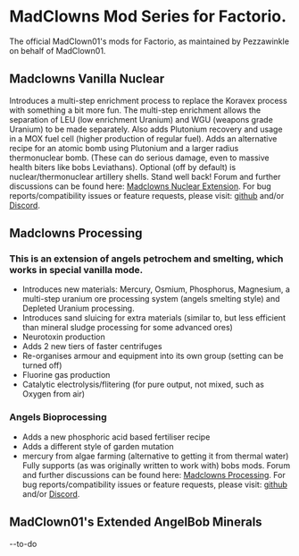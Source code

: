 # MadClowns Mod Series for Factorio.
The official MadClown01's mods for Factorio, as maintained by Pezzawinkle on behalf of MadClown01.

## Madclowns Vanilla Nuclear
Introduces a multi-step enrichment process to replace the Koravex process with something a bit more fun. The multi-step enrichment allows the separation of LEU (low enrichment Uranium) and WGU (weapons grade Uranium) to be made separately.
Also adds Plutonium recovery and usage in a MOX fuel cell (higher production of regular fuel).
Adds an alternative recipe for an atomic bomb using Plutonium and a larger radius thermonuclear bomb. (These can do serious damage, even to massive health biters like bobs Leviathans).
Optional (off by default) is nuclear/thermonuclear artillery shells.
Stand well back!
Forum and further discussions can be found here: [Madclowns Nuclear Extension](https://forums.factorio.com/viewtopic.php?f=190&t=56507).
For bug reports/compatibility issues or feature requests, please visit: [github](https://github.com/Pezzawinkle/MadClowns) and/or [Discord](https://discord.gg/ZPE9kRyXN7).

## Madclowns Processing
### This is an extension of angels petrochem and smelting, which works in special vanilla mode.
- Introduces new materials: Mercury, Osmium, Phosphorus, Magnesium, a multi-step uranium ore processing system (angels smelting style) and Depleted Uranium processing.
- Introduces sand sluicing for extra materials (similar to, but less efficient than mineral sludge processing for some advanced ores)
- Neurotoxin production
- Adds 2 new tiers of faster centrifuges
- Re-organises armour and equipment into its own group (setting can be turned off)
- Fluorine gas production
- Catalytic electrolysis/flitering (for pure output, not mixed, such as Oxygen from air)
### Angels Bioprocessing
 - Adds a new phosphoric acid based fertiliser recipe
 - Adds a different style of garden mutation
 - mercury from algae farming (alternative to getting it from thermal water)
Fully supports (as was originally written to work with) bobs mods.
Forum and further discussions can be found here: [Madclowns Processing](https://forums.factorio.com/viewtopic.php?f=185&t=57861).
For bug reports/compatibility issues or feature requests, please visit: [github](https://github.com/Pezzawinkle/MadClowns) and/or [Discord](https://discord.gg/ZPE9kRyXN7).

## MadClown01's Extended AngelBob Minerals
--to-do
